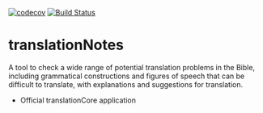 [![codecov](https://codecov.io/gh/translationCoreApps/translationNotes_Check_plugin/branch/master/graph/badge.svg)](https://codecov.io/gh/translationCoreApps/translationNotes_Check_plugin)
[![Build
Status](https://travis-ci.org/translationCoreApps/translationNotes_Check_plugin.svg?branch=master)](https://travis-ci.org/translationCoreApps/translationNotes_Check_plugin)

# translationNotes
A tool to check a wide range of potential translation problems in the Bible, including grammatical constructions and figures of speech that can be difficult to translate, with explanations and suggestions for translation.

- Official translationCore application
